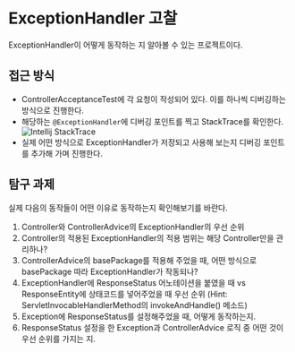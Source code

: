 # ExceptionHandler 고찰

ExceptionHandler이 어떻게 동작하는 지 알아볼 수 있는 프로젝트이다.

## 접근 방식
- ControllerAcceptanceTest에 각 요청이 작성되어 있다. 이를 하나씩 디버깅하는 방식으로 진행한다.
- 해당하는 `@ExceptionHandler`에 디버깅 포인트를 찍고 StackTrace를 확인한다.
  ![Intellij StackTrace](https://user-images.githubusercontent.com/49307266/138664704-2d97b617-865b-4b36-9982-44902bc35a9b.png)
- 실제 어떤 방식으로 ExceptionHandler가 저장되고 사용해 보는지 디버깅 포인트를 추가해 가며 진행한다.

## 탐구 과제 
실제 다음의 동작들이 어떤 이유로 동작하는지 확인해보기를 바란다.
1. Controller와 ControllerAdvice의 ExceptionHandler의 우선 순위
2. Controller의 적용된 ExceptionHandler의 적용 범위는 해당 Controller만을 관리하나?
3. ControllerAdvice의 basePackage를 적용해 주었을 때, 어떤 방식으로 basePackage 따라 ExceptionHandler가 작동되나?
4. ExceptionHandler에 ResponseStatus 어노테이션을 붙였을 때 vs ResponseEntity에 상태코드를 넣어주었을 때 우선 순위
   (Hint: ServletInvocableHandlerMethod의 invokeAndHandle() 메소드)
5. Exception에 ResponseStatus를 설정해주었을 때, 어떻게 동작하는지.
6. ResponseStatus 설정을 한 Exception과 ControllerAdvice 로직 중 어떤 것이 우선 순위를 가지는 지.



